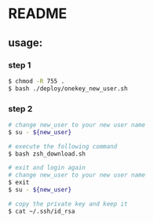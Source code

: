 # README

## usage:

### step 1

```bash
$ chmod -R 755 .
$ bash ./deploy/onekey_new_user.sh
```

### step 2
```bash
# change new_user to your new user name
$ su - ${new_user}

# execute the following command
$ bash zsh_download.sh

# exit and login again
# change new_user to your new user name
$ exit
$ su - ${new_user}

# copy the private key and keep it
$ cat ~/.ssh/id_rsa
```
